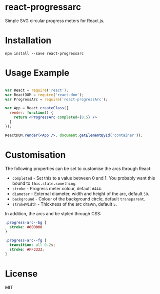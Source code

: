 react-progressarc
=================

Simple SVG circular progress meters for React.js.

Installation
============

```
npm install --save react-progressarc
```

Usage Example
=============

```jsx

var React = require('react');
var ReactDOM = require('react-dom');
var ProgressArc = require('react-progressArc');

var App = React.createClass({
  render: function() {
    return <ProgressArc completed={0.5} />
  }
});

ReactDOM.render(<App />, document.getElementById('container'));
```

Customisation
=============

The following properties can be set to customise the arcs through React:

+ `completed` - Set this to a value between 0 and 1. You probably want this bound to `this.state.something`.
+ `stroke` - Progress meter colour, default `#444`.
+ `diameter` - External diameter, width and height of the arc, default `50`.
+ `background` - Colour of the background circle, default `transparent`.
+ `strokeWidth` - Thickness of the arc drawn, default `5`.

In addition, the arcs and be styled through CSS:

```css
.progress-arc--bg {
  stroke: #000000
}

.progress-arc--fg {
  transition: all 0.2s;
  stroke: #FF3333;
}
```

License
=======
MIT
